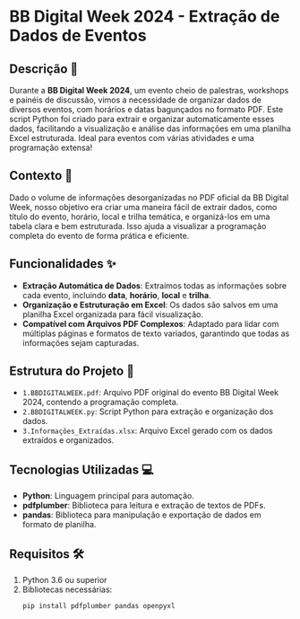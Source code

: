 # BB Digital Week 2024 - Extração de Dados de Eventos

## Descrição 📄
Durante a **BB Digital Week 2024**, um evento cheio de palestras, workshops e painéis de discussão, vimos a necessidade de organizar dados de diversos eventos, com horários e datas bagunçados no formato PDF. Este script Python foi criado para extrair e organizar automaticamente esses dados, facilitando a visualização e análise das informações em uma planilha Excel estruturada. Ideal para eventos com várias atividades e uma programação extensa!

## Contexto 📅
Dado o volume de informações desorganizadas no PDF oficial da BB Digital Week, nosso objetivo era criar uma maneira fácil de extrair dados, como título do evento, horário, local e trilha temática, e organizá-los em uma tabela clara e bem estruturada. Isso ajuda a visualizar a programação completa do evento de forma prática e eficiente.

## Funcionalidades ✨
- **Extração Automática de Dados**: Extraímos todas as informações sobre cada evento, incluindo **data**, **horário**, **local** e **trilha**.
- **Organização e Estruturação em Excel**: Os dados são salvos em uma planilha Excel organizada para fácil visualização.
- **Compatível com Arquivos PDF Complexos**: Adaptado para lidar com múltiplas páginas e formatos de texto variados, garantindo que todas as informações sejam capturadas.

## Estrutura do Projeto 📂

- `1.BBDIGITALWEEK.pdf`: Arquivo PDF original do evento BB Digital Week 2024, contendo a programação completa.
- `2.BBDIGITALWEEK.py`: Script Python para extração e organização dos dados.
- `3.Informações_Extraídas.xlsx`: Arquivo Excel gerado com os dados extraídos e organizados.

## Tecnologias Utilizadas 💻
- **Python**: Linguagem principal para automação.
- **pdfplumber**: Biblioteca para leitura e extração de textos de PDFs.
- **pandas**: Biblioteca para manipulação e exportação de dados em formato de planilha.

## Requisitos 🛠️
1. Python 3.6 ou superior
2. Bibliotecas necessárias:
   ```bash
   pip install pdfplumber pandas openpyxl
